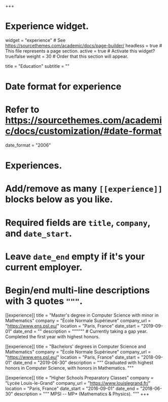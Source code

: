 +++
# Experience widget.
widget = "experience"  # See https://sourcethemes.com/academic/docs/page-builder/
headless = true  # This file represents a page section.
active = true  # Activate this widget? true/false
weight = 30  # Order that this section will appear.

title = "Education"
subtitle = ""

# Date format for experience
#   Refer to https://sourcethemes.com/academic/docs/customization/#date-format
date_format = "2006"

# Experiences.
#   Add/remove as many `[[experience]]` blocks below as you like.
#   Required fields are `title`, `company`, and `date_start`.
#   Leave `date_end` empty if it's your current employer.
#   Begin/end multi-line descriptions with 3 quotes `"""`.
[[experience]]
  title = "Master's degree in Computer Science with minor in Mathematics"
  company = "École Normale Supérieure"
  company_url = "https://www.ens.psl.eu/"
  location = "Paris, France"
  date_start = "2019-09-01"
  date_end = ""
  description = """""" # Currently taking a gap year. Completed the first year with highest honors.

[[experience]]
  title = "Bachelors' degrees in Computer Science and Mathematics"
  company = "École Normale Supérieure"
  company_url = "https://www.ens.psl.eu/"
  location = "Paris, France"
  date_start = "2018-09-01"
  date_end = "2019-06-30"
  description = """
  Graduated with highest honors in Computer Science, with honors in Mathematics.
  """

[[experience]]
  title = "Higher Schools Preparatory Classes"
  company = "Lycée Louis-le-Grand"
  company_url = "https://www.louislegrand.fr/"
  location = "Paris, France"
  date_start = "2016-09-01"
  date_end = "2018-06-30"
  description = """
  MPSI -- MP* (Mathematics & Physics).
  """
+++
